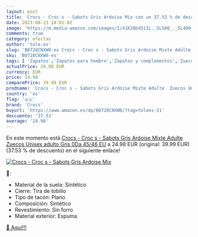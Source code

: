 ```yaml
---
layout: post
title: 'Crocs - Croc s - Sabots Gris Ardoise Mix con un 37.53 % de descuento'
date: 2021-08-23 18:01:02
image: 'https://m.media-amazon.com/images/I/41K2Qb451IL._SL500_._SL400_.jpg'
comments: true
category: ofertas
author: 'tole.es'
slug: 'B0728CNXW8-es Crocs - Croc s - Sabots Gris Ardoise Mixte Adulte Zuecos...'
sku: 'B0728CNXW8-es'
tags: [ 'Zapatos','Zapatos para hombre','Zapatos y complementos','Zuecos y mules para hombre','crocs','zuecos', ]
actualPrice: 24.98 EUR
currency: EUR
price: 24.98
comparePrice: 39.99 EUR
prodname: 'Crocs - Croc s - Sabots Gris Ardoise Mixte Adulte  Zuecos Unisex adulto   Gris 0Da   45/46 EU'
country: 'es'
flag: '🇪🇸'
brand: 'Crocs'
buyurl: 'https://www.amazon.es/dp/B0728CNXW8/?tag=tolees-21'
descuento: '37.53'
average: '24.98'
---
```


En este momento está [Crocs - Croc s - Sabots Gris Ardoise Mixte Adulte  Zuecos Unisex adulto   Gris 0Da   45/46 EU](https://www.amazon.es/dp/B0728CNXW8/?tag=tolees-21) a 24.98 EUR (original: 39.99 EUR) (37.53 %  de descuento) en el siguiente enlace!

[![Crocs - Croc s - Sabots Gris Ardoise Mix](https://m.media-amazon.com/images/I/41K2Qb451IL._SL500_._SL400_.jpg)](https://www.amazon.es/dp/B0728CNXW8/?tag=tolees-21)

🔎:

- Material de la suela: Sintético
- Cierre: Tira de tobillo
- Tipo de tacón: Plano
- Composición: Sintético
- Revestimiento: Sin forro
- Material exterior: Espuma

[🛒 Aquí!!!](https://www.amazon.es/dp/B0728CNXW8/?tag=tolees-21)
